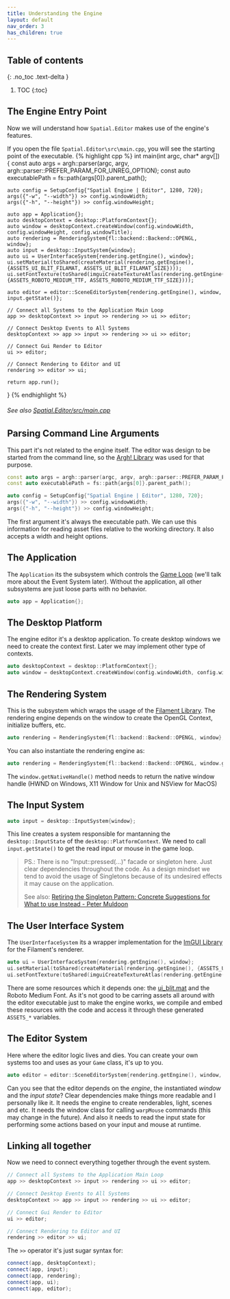 ```yaml
---
title: Understanding the Engine
layout: default
nav_order: 3
has_children: true
---
```


## Table of contents
{: .no_toc .text-delta }

1. TOC
{:toc}

## The Engine Entry Point

Now we will understand how `Spatial.Editor` makes use of the engine's features.

If you open the file `Spatial.Editor\src\main.cpp`, you will see the starting point of the executable.
{% highlight cpp %}
int main(int argc, char* argv[])
{
	const auto args = argh::parser(argc, argv, argh::parser::PREFER_PARAM_FOR_UNREG_OPTION);
	const auto executablePath = fs::path{args[0]}.parent_path();

	auto config = SetupConfig{"Spatial Engine | Editor", 1280, 720};
	args({"-w", "--width"}) >> config.windowWidth;
	args({"-h", "--height"}) >> config.windowHeight;

	auto app = Application{};
	auto desktopContext = desktop::PlatformContext{};
	auto window = desktopContext.createWindow(config.windowWidth, config.windowHeight, config.windowTitle);
	auto rendering = RenderingSystem{fl::backend::Backend::OPENGL, window};
	auto input = desktop::InputSystem{window};
	auto ui = UserInterfaceSystem{rendering.getEngine(), window};
	ui.setMaterial(toShared(createMaterial(rendering.getEngine(), {ASSETS_UI_BLIT_FILAMAT, ASSETS_UI_BLIT_FILAMAT_SIZE})));
	ui.setFontTexture(toShared(imguiCreateTextureAtlas(rendering.getEngine(), {ASSETS_ROBOTO_MEDIUM_TTF, ASSETS_ROBOTO_MEDIUM_TTF_SIZE})));

	auto editor = editor::SceneEditorSystem{rendering.getEngine(), window, input.getState()};

	// Connect all Systems to the Application Main Loop
	app >> desktopContext >> input >> rendering >> ui >> editor;

	// Connect Desktop Events to All Systems
	desktopContext >> app >> input >> rendering >> ui >> editor;

	// Connect Gui Render to Editor
	ui >> editor;

	// Connect Rendering to Editor and UI
	rendering >> editor >> ui;

	return app.run();
}
{% endhighlight %}
###### See also [Spatial.Editor/src/main.cpp](https://github.com/luizgabriel/Spatial.Engine/blob/cc6096997b3546c87d4cc45d33a69b275f1dd828/Spatial.Editor/src/main.cpp#L29)

## Parsing Command Line Arguments
This part it's not related to the engine itself. The editor was design to be started from the command line, so the [Argh! Library](https://github.com/adishavit/argh) was used for that purpose.
```cpp
const auto args = argh::parser(argc, argv, argh::parser::PREFER_PARAM_FOR_UNREG_OPTION);
const auto executablePath = fs::path{args[0]}.parent_path();

auto config = SetupConfig{"Spatial Engine | Editor", 1280, 720};
args({"-w", "--width"}) >> config.windowWidth;
args({"-h", "--height"}) >> config.windowHeight;
```
The first argument it's always the executable path. We can use this information for reading asset files relative to the working directory.
It also accepts a width and height options.

## The Application

The `Application` its the subsystem which controls the [Game Loop](https://gameprogrammingpatterns.com/game-loop.html#take-a-little-nap) (we'll talk more about the Event System later). Without the application, all other subsystems are just loose parts with no behavior.

```cpp
auto app = Application{};
```

## The Desktop Platform

The engine editor it's a desktop application. To create desktop windows we need to create the context first. Later we may implement other type of contexts.

```cpp
auto desktopContext = desktop::PlatformContext{};
auto window = desktopContext.createWindow(config.windowWidth, config.windowHeight, config.windowTitle);
```

## The Rendering System
This is the subsystem which wraps the usage of the [Filament Library](https://github.com/google/filament). The rendering engine depends on the window to create the OpenGL Context, initialize buffers, etc.

```cpp
auto rendering = RenderingSystem{fl::backend::Backend::OPENGL, window};
```

You can also instantiate the rendering engine as:
```cpp
auto rendering = RenderingSystem{fl::backend::Backend::OPENGL, window.getNativeHandle()};
```
The `window.getNativeHandle()` method needs to return the native window handle (HWND on Windows, X11 Window for Unix and NSView for MacOS)


## The Input System
```cpp
auto input = desktop::InputSystem{window};
```

This line creates a system responsible for mantanning the `desktop::InputState` of the `desktop::PlatformContext`.
We need to call `input.getState()` to get the read input or mouse in the game loop. 

> PS.: There is no "Input::pressed(...)" facade or singleton here. Just clear dependencies throughout the code. 
> As a design mindset we tend to avoid the usage of Singletons because of its undesired effects it may cause on the application. 
>
> See also: [Retiring the Singleton Pattern: Concrete Suggestions for What to use Instead - Peter Muldoon](https://www.youtube.com/watch?v=K5c7uvWe_hw)


## The User Interface System
The `UserInterfaceSystem` its a wrapper implementation for the [ImGUI Library](https://github.com/ocornut/imgui) for the Filament's renderer.

```cpp
auto ui = UserInterfaceSystem{rendering.getEngine(), window};
ui.setMaterial(toShared(createMaterial(rendering.getEngine(), {ASSETS_UI_BLIT_FILAMAT, ASSETS_UI_BLIT_FILAMAT_SIZE})));
ui.setFontTexture(toShared(imguiCreateTextureAtlas(rendering.getEngine(), {ASSETS_ROBOTO_MEDIUM_TTF, ASSETS_ROBOTO_MEDIUM_TTF_SIZE})));
```

There are some resources which it depends one: the [ui_blit.mat](https://github.com/luizgabriel/Spatial.Engine/blob/cc6096997b3546c87d4cc45d33a69b275f1dd828/Spatial.Editor/assets/materials/ui_blit.mat#L23) and the Roboto Medium Font. As it's not good to be carring assets all around with the editor executable just to make the engine works, we compile and embed these resources with the code and access it through these generated `ASSETS_*` variables.

## The Editor System

Here where the editor logic lives and dies. You can create your own systems too and uses as your `Game` class, it's up to you.
```cpp
auto editor = editor::SceneEditorSystem{rendering.getEngine(), window, input.getState()};
```

Can you see that the editor depends on the _engine_, the instantiated _window_ and the _input state_? Clear dependencies make things more readable and I personally like it. It needs the engine to create renderables, light, scenes and etc. It needs the window class for calling `warpMouse` commands (this may change in the future). And also it needs to read the input state for performing some actions based on your input and mouse at runtime.

## Linking all together

Now we need to connect everything together through the event system. 
```cpp
// Connect all Systems to the Application Main Loop
app >> desktopContext >> input >> rendering >> ui >> editor;

// Connect Desktop Events to All Systems
desktopContext >> app >> input >> rendering >> ui >> editor;

// Connect Gui Render to Editor
ui >> editor;

// Connect Rendering to Editor and UI
rendering >> editor >> ui;
```

The `>>` operator it's just sugar syntax for:
```cpp
connect(app, desktopContext);
connect(app, input);
connect(app, rendering);
connect(app, ui);
connect(app, editor);
```
